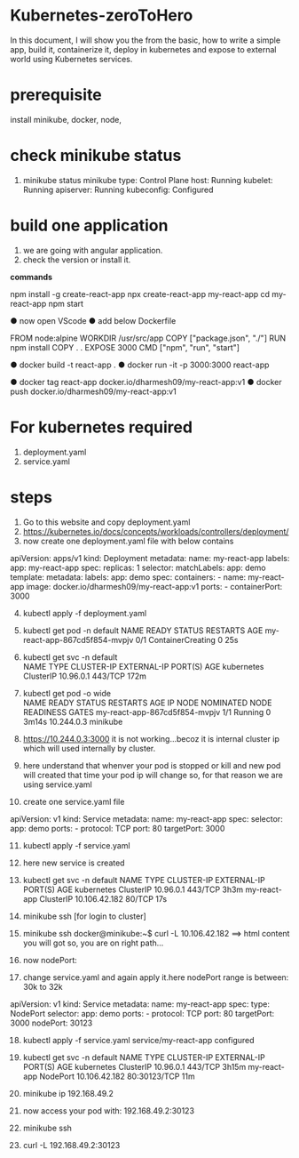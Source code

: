 # Kubernetes-zeroToHero
In this document, I will show you the from the basic, how to write a simple app, build it, containerize it, deploy in kubernetes and expose to external world using Kubernetes services.

# prerequisite
install minikube, docker, node,

# check minikube status
1. minikube status
    minikube
    type: Control Plane
    host: Running
    kubelet: Running
    apiserver: Running
    kubeconfig: Configured

# build one application
1. we are going with angular application.
2. check the version or install it.

**commands**

npm install -g create-react-app
npx create-react-app my-react-app
cd my-react-app
npm start

● now open VScode
● add below Dockerfile

  FROM node:alpine
  WORKDIR /usr/src/app
  COPY ["package.json", "./"]
  RUN npm install
  COPY . .
  EXPOSE 3000
  CMD ["npm", "run", "start"]

● docker build -t react-app .
● docker run -it -p 3000:3000 react-app

● docker tag react-app docker.io/dharmesh09/my-react-app:v1
● docker push docker.io/dharmesh09/my-react-app:v1

# For kubernetes required
1. deployment.yaml
2. service.yaml

# steps
1. Go to this website and copy deployment.yaml
2. https://kubernetes.io/docs/concepts/workloads/controllers/deployment/
3. now create one deployment.yaml file with below contains

apiVersion: apps/v1
kind: Deployment
metadata:
  name: my-react-app
  labels:
    app: my-react-app
spec:
  replicas: 1
  selector:
    matchLabels:
      app: demo
  template:
    metadata:
      labels:
        app: demo
    spec:
      containers:
      - name: my-react-app
        image: docker.io/dharmesh09/my-react-app:v1
        ports:
        - containerPort: 3000

4. kubectl apply -f deployment.yaml
5. kubectl get pod -n default
NAME                            READY   STATUS              RESTARTS   AGE
my-react-app-867cd5f854-mvpjv   0/1     ContainerCreating   0          25s

6. kubectl get svc  -n default  
NAME         TYPE        CLUSTER-IP   EXTERNAL-IP   PORT(S)   AGE
kubernetes   ClusterIP   10.96.0.1    <none>        443/TCP   172m

7. kubectl get pod -o wide    
NAME                            READY   STATUS    RESTARTS   AGE     IP           NODE       NOMINATED NODE   READINESS GATES
my-react-app-867cd5f854-mvpjv   1/1     Running   0          3m14s   10.244.0.3   minikube   <none>           <none>

8. https://10.244.0.3:3000 it is not working...becoz it is internal cluster ip which will used internally by cluster.
9. here understand that whenver your pod is stopped or kill and new pod will created that time your pod ip will change so, for that reason we are using service.yaml
10.   create one service.yaml file

apiVersion: v1
kind: Service
metadata:
  name: my-react-app
spec:
  selector:
    app: demo
  ports:
    - protocol: TCP
      port: 80
      targetPort: 3000

11. kubectl apply -f service.yaml
12. here new service is created
13. kubectl get svc  -n default
NAME           TYPE        CLUSTER-IP      EXTERNAL-IP   PORT(S)   AGE
kubernetes     ClusterIP   10.96.0.1       <none>        443/TCP   3h3m
my-react-app   ClusterIP   10.106.42.182   <none>        80/TCP    17s

14. minikube ssh [for login to cluster]
15.  minikube ssh
docker@minikube:~$ curl -L 10.106.42.182   ==> html content you will got so, you are on right path...
16. now nodePort:
17. change service.yaml and again apply it.here nodePort range is between: 30k to 32k

apiVersion: v1
kind: Service
metadata:
  name: my-react-app
spec:
  type: NodePort
  selector:
    app: demo
  ports:
    - protocol: TCP
      port: 80
      targetPort: 3000
      nodePort: 30123

18.  kubectl apply -f service.yaml
service/my-react-app configured

19.  kubectl get svc  -n default
NAME           TYPE        CLUSTER-IP      EXTERNAL-IP   PORT(S)        AGE
kubernetes     ClusterIP   10.96.0.1       <none>        443/TCP        3h15m
my-react-app   NodePort    10.106.42.182   <none>        80:30123/TCP   11m

20. minikube ip
192.168.49.2

21. now access your pod with: 192.168.49.2:30123
22. minikube ssh
23. curl -L 192.168.49.2:30123

<!DOCTYPE html>
<html lang="en">
  <head>
    <meta charset="utf-8" />
    <link rel="icon" href="/favicon.ico" />
    <meta name="viewport" content="width=device-width, initial-scale=1" />
    <meta name="theme-color" content="#000000" />
    <meta
      name="description"
      content="Web site created using create-react-app"
    />
    <link rel="apple-touch-icon" href="/logo192.png" />
    <!--
      manifest.json provides metadata used when your web app is installed on a
      user's mobile device or desktop. See https://developers.google.com/web/fundamentals/web-app-manifest/
    -->
    <link rel="manifest" href="/manifest.json" />
    <!--
      Notice the use of  in the tags above.
      It will be replaced with the URL of the `public` folder during the build.
      Only files inside the `public` folder can be referenced from the HTML.

      Unlike "/favicon.ico" or "favicon.ico", "/favicon.ico" will
      work correctly both with client-side routing and a non-root public URL.
      Learn how to configure a non-root public URL by running `npm run build`.
    -->
    <title>React App</title>
  <script defer src="/static/js/bundle.js"></script></head>
  <body>
    <noscript>You need to enable JavaScript to run this app.</noscript>
    <div id="root"></div>
    <!--
      This HTML file is a template.
      If you open it directly in the browser, you will see an empty page.

      You can add webfonts, meta tags, or analytics to this file.
      The build step will place the bundled scripts into the <body> tag.

      To begin the development, run `npm start` or `yarn start`.
      To create a production bundle, use `npm run build` or `yarn build`.
    -->
  </body>
</html>

24. successfully it's worked.
25. 







●
● 
● 
● 
